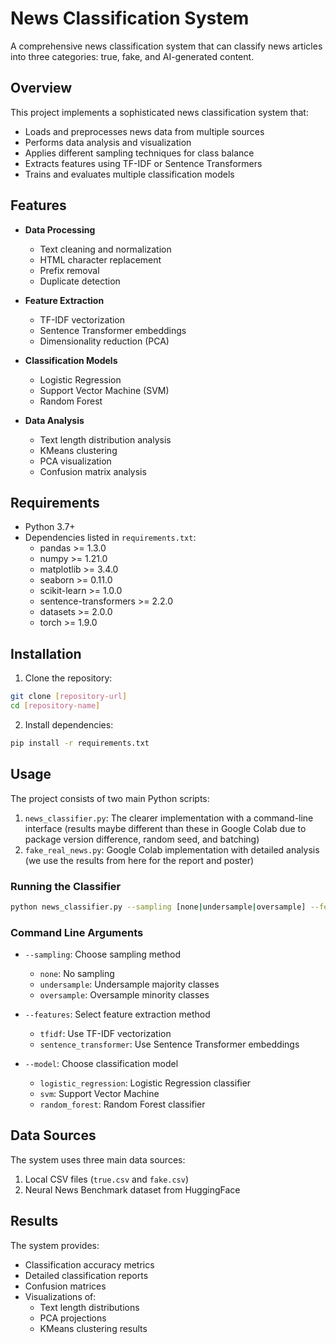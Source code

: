 # News Classification System

A comprehensive news classification system that can classify news articles into three categories: true, fake, and AI-generated content.

## Overview

This project implements a sophisticated news classification system that:
- Loads and preprocesses news data from multiple sources
- Performs data analysis and visualization
- Applies different sampling techniques for class balance
- Extracts features using TF-IDF or Sentence Transformers
- Trains and evaluates multiple classification models

## Features

- **Data Processing**
  - Text cleaning and normalization
  - HTML character replacement
  - Prefix removal
  - Duplicate detection

- **Feature Extraction**
  - TF-IDF vectorization
  - Sentence Transformer embeddings
  - Dimensionality reduction (PCA)

- **Classification Models**
  - Logistic Regression
  - Support Vector Machine (SVM)
  - Random Forest

- **Data Analysis**
  - Text length distribution analysis
  - KMeans clustering
  - PCA visualization
  - Confusion matrix analysis

## Requirements

- Python 3.7+
- Dependencies listed in `requirements.txt`:
  - pandas >= 1.3.0
  - numpy >= 1.21.0
  - matplotlib >= 3.4.0
  - seaborn >= 0.11.0
  - scikit-learn >= 1.0.0
  - sentence-transformers >= 2.2.0
  - datasets >= 2.0.0
  - torch >= 1.9.0

## Installation

1. Clone the repository:
```bash
git clone [repository-url]
cd [repository-name]
```

2. Install dependencies:
```bash
pip install -r requirements.txt
```

## Usage

The project consists of two main Python scripts:

1. `news_classifier.py`: The clearer implementation with a command-line interface (results maybe different than these in Google Colab due to package version difference, random seed, and batching)
2. `fake_real_news.py`: Google Colab implementation with detailed analysis (we use the results from here for the report and poster)

### Running the Classifier

```bash
python news_classifier.py --sampling [none|undersample|oversample] --features [tfidf|sentence_transformer] --model [logistic_regression|svm|random_forest]
```

### Command Line Arguments

- `--sampling`: Choose sampling method
  - `none`: No sampling
  - `undersample`: Undersample majority classes
  - `oversample`: Oversample minority classes

- `--features`: Select feature extraction method
  - `tfidf`: Use TF-IDF vectorization
  - `sentence_transformer`: Use Sentence Transformer embeddings

- `--model`: Choose classification model
  - `logistic_regression`: Logistic Regression classifier
  - `svm`: Support Vector Machine
  - `random_forest`: Random Forest classifier

## Data Sources

The system uses three main data sources:
1. Local CSV files (`true.csv` and `fake.csv`)
2. Neural News Benchmark dataset from HuggingFace

## Results

The system provides:
- Classification accuracy metrics
- Detailed classification reports
- Confusion matrices
- Visualizations of:
  - Text length distributions
  - PCA projections
  - KMeans clustering results
